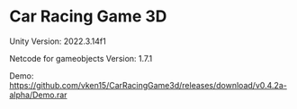 # Car Racing Game 3D
Unity Version: 2022.3.14f1

Netcode for gameobjects Version: 1.7.1

Demo: https://github.com/vken15/CarRacingGame3d/releases/download/v0.4.2a-alpha/Demo.rar


